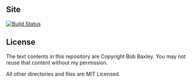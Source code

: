 
## Site

[![Build Status](https://travis-ci.org/gte620v/gte620v.github.io.svg?branch=master)](https://travis-ci.org/gte620v/gte620v.github.io)

## License

The text contents in this repository are Copyright Bob Baxley. You may not reuse that content without my permission.

All other directories and files are MIT Licensed. 

